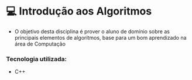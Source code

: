 # :computer: Introdução aos Algoritmos
* O objetivo desta disciplina é prover o aluno de domínio sobre as principais elementos de algoritmos, base para um bom aprendizado na área de Computação 

### Tecnologia utilizada:
- C++